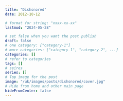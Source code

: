 ```yaml
---
title: "Dishonored"
date: 2012-10-12

# format for string: "xxxx-xx-xx"
lastmod: "2024-05-28"

# set false when you want the post publish
draft: false
# one category: ["category-1"]
# more categories: ["category-1", "category-2", ...]
categories: []
# refer to categories
tags: []
# seires
series: []
# Top image for the post
image: "/uk/images/posts/dishonored/cover.jpg"
# Hide from home and other main page
hideFromCenter: false
---
```


<!--more-->